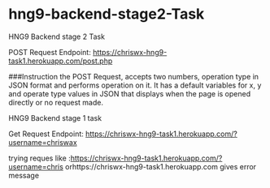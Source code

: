 # hng9-backend-stage2-Task

HNG9 Backend stage 2 Task

POST Request Endpoint: https://chriswx-hng9-task1.herokuapp.com/post.php

###Instruction
the POST Request, accepts two numbers, operation type in JSON format and performs operation on it. It has a default variables for x, y and operate type values in JSON that displays when the page is opened directly or no request made.






HNG9 Backend stage 1 task

Get Request Endpoint: https://chriswx-hng9-task1.herokuapp.com/?username=chriswax

trying reques like :https://chriswx-hng9-task1.herokuapp.com/?username=chris orhttps://chriswx-hng9-task1.herokuapp.com gives error message
